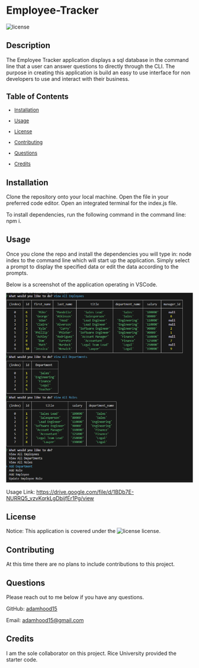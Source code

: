 # Employee-Tracker
  ![license](https://img.shields.io/static/v1?label=License&message=MIT&color=$blue)
  ## Description
  The Employee Tracker application displays a sql database in the command line that a user can answer questions to directly through the CLI. The purpose in creating this application is build an easy to use interface for non developers to use and interact with their business.

  <font size='2'>

  ## Table of Contents
  * [Installation](#installation)

  * [Usage](#usage)

  * [License](#license)

  * [Contributing](#contributing)

  * [Questions](#questions)

  * [Credits](#credits)

  </font>

  ## Installation
  Clone the repository onto your local machine. Open the file in your preferred code editor. Open an integrated terminal for the index.js file. 
  
  To install dependencies, run the following command in the command line: npm i.
  
  ## Usage
  Once you clone the repo and install the dependencies you will type in: node index to the command line which will start up the application. Simply select a prompt to display the specified data or edit the data according to the prompts.

  Below is a screenshot of the application operating in VSCode.

  ![screenshot of application](./assets/screenshot.png)

  Usage Link: https://drive.google.com/file/d/1BDb7E-NURRQ5_vzvKqrkLgDbijfEr1Pg/view
  
  
  ## License
  Notice: This application is covered under the ![license](https://img.shields.io/static/v1?label=License&message=MIT&color=$blue) license.

  ## Contributing
  At this time there are no plans to include contributions to this project. 
  
  ## Questions
  Please reach out to me below if you have any questions.

  
  GitHub: [adamhood15](https://github.com/adamhood15)

  Email: adamhood15@gmail.com
  
  ## Credits
  I am the sole collaborator on this project. Rice University provided the starter code. 